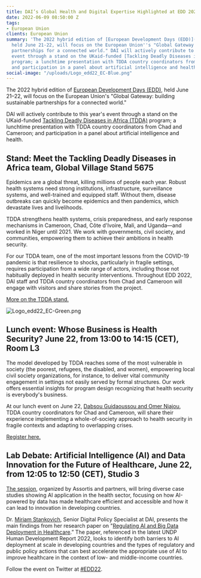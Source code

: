 ```yaml
---
title: DAI’s Global Health and Digital Expertise Highlighted at EDD 2022
date: 2022-06-09 08:50:00 Z
tags:
- European Union
clients: European Union
summary: 'The 2022 hybrid edition of [European Development Days (EDD)](https://eudevdays.eu/),
  held June 21-22, will focus on the European Union''s "Global Gateway: building sustainable
  partnerships for a connected world." DAI will actively contribute to this year''s
  event through a stand on the UKaid-funded [Tackling Deadly Diseases in Africa (TDDA)](https://www.dai.com/our-work/projects/africa-tackling-deadly-diseases-in-africa-program)
  program; a lunchtime presentation with TDDA country coordinators from Chad and Cameroon;
  and participation in a panel about artificial intelligence and health. '
social-image: "/uploads/Logo_edd22_EC-Blue.png"
---
```


The 2022 hybrid edition of [European Development Days (EDD)](https://eudevdays.eu/), held June 21–22, will focus on the European Union's "Global Gateway: building sustainable partnerships for a connected world." 

DAI will actively contribute to this year's event through a stand on the UKaid-funded [Tackling Deadly Diseases in Africa (TDDA)](https://www.dai.com/our-work/projects/africa-tackling-deadly-diseases-in-africa-program) program; a lunchtime presentation with TDDA country coordinators from Chad and Cameroon; and participation in a panel about artificial intelligence and health. 

<!--more-->

## Stand: Meet the Tackling Deadly Diseases in Africa team, Global Village Stand 5675

Epidemics are a global threat, killing millions of people each year. Robust health systems need strong institutions, infrastructure, surveillance systems, and well-trained and equipped staff. Without them, disease outbreaks can quickly become epidemics and then pandemics, which devastate lives and livelihoods. 

TDDA strengthens health systems, crisis preparedness, and early response mechanisms in Cameroon, Chad, Côte d'Ivoire, Mali, and Uganda—and worked in Niger until 2021. We work with governments, civil society, and communities, empowering them to achieve their ambitions in health security. 

For our TDDA team, one of the most important lessons from the COVID-19 pandemic is that resilience to shocks, particularly in fragile settings, requires participation from a wide range of actors, including those not habitually deployed in health security interventions. Throughout EDD 2022, DAI staff and TDDA country coordinators from Chad and Cameroon will engage with visitors and share stories from the project.

[More on the TDDA stand.](https://eudevdays.eu/community/sessions/5675/tackling-deadly-diseases-in-africa-tdda-programme)

![Logo_edd22_EC-Green.png](/uploads/Logo_edd22_EC-Green.png)

## Lunch event: Whose Business is Health Security? June 22, from 13:00 to 14:15 (CET), Room L3

The model developed by TDDA reaches some of the most vulnerable in society (the poorest, refugees, the disabled, and women), empowering local civil society organizations, for instance, to deliver vital community engagement in settings not easily served by formal structures. Our work offers essential insights for program design recognizing that health security is everybody's business.

At our lunch event on June 22, [Dabsou Guidaoussou and Omer Njajou](https://www.dai.com/uploads/CC%20profiles%20EN%20final%5B1%5D.pdf), TDDA country coordinators for Chad and Cameroon, will share their experience implementing a whole-of-society approach to health security in fragile contexts and adapting to overlapping crises. 

[Register here.](https://forms.office.com/pages/responsepage.aspx?id=PREHcQviIEykzlU8q79obVUSljMZJZBKu0o8-fd0keNUOE9GMUZYSThMSTdTVkNNTUlYRFIxSUVSTC4u)

## Lab Debate: Artificial Intelligence (AI) and Data Innovation for the Future of Healthcare, June 22, from 12:05 to 12:50 (CET), Studio 3

[The session](https://eudevdays.eu/community/sessions/5447/ai-impact-on-society-futurism-practice), organized by Assortis and partners, will bring diverse case studies showing AI application in the health sector, focusing on how AI-powered by data has made healthcare efficient and accessible and how it can lead to innovation in developing countries. 

Dr. [Miriam Stankovich](https://www.dai.com/who-we-are/our-team/miriam-stankovich), Senior Digital Policy Specialist at DAI, presents the main findings from her research paper on "[Regulating AI and Big Data Deployment in Healthcare](https://www.dai.com/uploads/regulating-ai-cda.pdf).” The paper, referenced in the latest UNDP Human Development Report 2022, looks to identify both barriers to AI deployment at scale in developing countries and the types of regulatory and public policy actions that can best accelerate the appropriate use of AI to improve healthcare in the context of low- and middle-income countries. 

Follow the event on Twitter at [#EDD22](https://twitter.com/search?q=%23EDD22&src=typed_query).